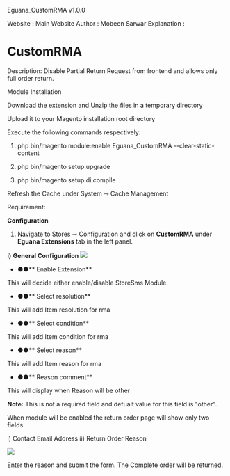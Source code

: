 Eguana_CustomRMA v1.0.0

Website : Main Website 
Author : Mobeen Sarwar
Explanation :
# CustomRMA

Description: Disable Partial Return Request from frontend and allows only full order return.

Module Installation

Download the extension and Unzip the files in a temporary directory

Upload it to your Magento installation root directory

Execute the following commands respectively:

1.  php bin/magento module:enable Eguana_CustomRMA --clear-static-content

2.  php bin/magento setup:upgrade

3.  php bin/magento setup:di:compile

Refresh the Cache under System ⇾ Cache Management


Requirement:

**Configuration**

1. Navigate to Stores ⇾ Configuration and click on **CustomRMA** under **Eguana Extensions** tab in the left panel.

**i)**  **General Configuration**
![](https://i.ibb.co/r0v7SgK/image.png)

- **●●**** Enable Extension**

This will decide either enable/disable StoreSms Module.

- **●●**** Select resolution**

This will add Item resolution for rma

- **●●**** Select condition**

This will add Item condition for rma

- **●●**** Select reason**

This will add Item reason for rma

- **●●**** Reason comment**

This will display when Reason will be other 

**Note:** This is not a required field and defualt value for this field is "other".


When module will be enabled the return order page will show only two fields 

i) Contact Email Address
ii) Return Order Reason

![](https://i.ibb.co/KWM3nj4/image.png)

Enter the reason and submit the form. The Complete order will be returned.

